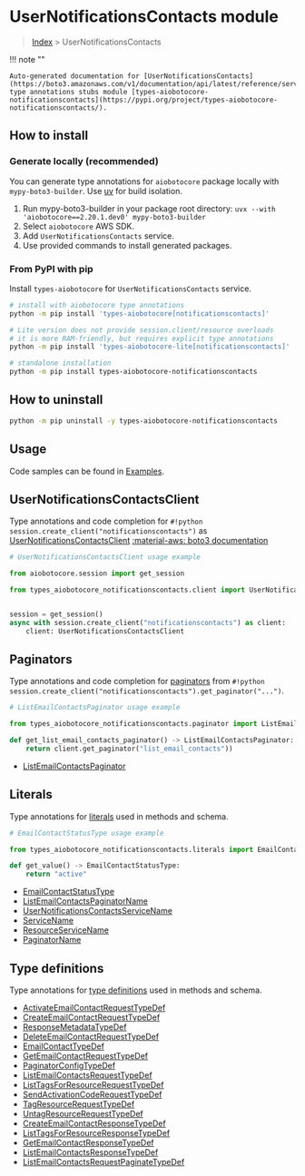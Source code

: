 # UserNotificationsContacts module

> [Index](../README.md) > UserNotificationsContacts


!!! note ""

    Auto-generated documentation for [UserNotificationsContacts](https://boto3.amazonaws.com/v1/documentation/api/latest/reference/services/notificationscontacts.html#usernotificationscontacts)
    type annotations stubs module [types-aiobotocore-notificationscontacts](https://pypi.org/project/types-aiobotocore-notificationscontacts/).

## How to install

### Generate locally (recommended)

You can generate type annotations for `aiobotocore` package locally with `mypy-boto3-builder`.
Use [uv](https://docs.astral.sh/uv/getting-started/installation/) for build isolation.

1. Run mypy-boto3-builder in your package root directory: `uvx --with 'aiobotocore==2.20.1.dev0' mypy-boto3-builder`
1. Select `aiobotocore` AWS SDK.
1. Add `UserNotificationsContacts` service.
1. Use provided commands to install generated packages.



### From PyPI with pip

Install `types-aiobotocore` for `UserNotificationsContacts` service.

```bash
# install with aiobotocore type annotations
python -m pip install 'types-aiobotocore[notificationscontacts]'

# Lite version does not provide session.client/resource overloads
# it is more RAM-friendly, but requires explicit type annotations
python -m pip install 'types-aiobotocore-lite[notificationscontacts]'

# standalone installation
python -m pip install types-aiobotocore-notificationscontacts
```



## How to uninstall

```bash
python -m pip uninstall -y types-aiobotocore-notificationscontacts
```

## Usage

Code samples can be found in [Examples](./usage.md).

## UserNotificationsContactsClient

Type annotations and code completion for  `#!python session.create_client("notificationscontacts")` as [UserNotificationsContactsClient](./client.md)
[:material-aws: boto3 documentation](https://boto3.amazonaws.com/v1/documentation/api/latest/reference/services/notificationscontacts.html#UserNotificationsContacts.Client)

```python
# UserNotificationsContactsClient usage example

from aiobotocore.session import get_session

from types_aiobotocore_notificationscontacts.client import UserNotificationsContactsClient


session = get_session()
async with session.create_client("notificationscontacts") as client:
    client: UserNotificationsContactsClient
```


## Paginators

Type annotations and code completion for
[paginators](./paginators.md)
from `#!python session.create_client("notificationscontacts").get_paginator("...")`.

```python
# ListEmailContactsPaginator usage example

from types_aiobotocore_notificationscontacts.paginator import ListEmailContactsPaginator

def get_list_email_contacts_paginator() -> ListEmailContactsPaginator:
    return client.get_paginator("list_email_contacts"))
```

- [ListEmailContactsPaginator](./paginators.md#listemailcontactspaginator)








## Literals

Type annotations for [literals](./literals.md) used in methods and schema.

```python
# EmailContactStatusType usage example

from types_aiobotocore_notificationscontacts.literals import EmailContactStatusType

def get_value() -> EmailContactStatusType:
    return "active"
```

- [EmailContactStatusType](./literals.md#emailcontactstatustype)
- [ListEmailContactsPaginatorName](./literals.md#listemailcontactspaginatorname)
- [UserNotificationsContactsServiceName](./literals.md#usernotificationscontactsservicename)
- [ServiceName](./literals.md#servicename)
- [ResourceServiceName](./literals.md#resourceservicename)
- [PaginatorName](./literals.md#paginatorname)




## Type definitions

Type annotations for [type definitions](./type_defs.md) used in methods and schema.

- [ActivateEmailContactRequestTypeDef](./type_defs.md#activateemailcontactrequesttypedef)
- [CreateEmailContactRequestTypeDef](./type_defs.md#createemailcontactrequesttypedef)
- [ResponseMetadataTypeDef](./type_defs.md#responsemetadatatypedef)
- [DeleteEmailContactRequestTypeDef](./type_defs.md#deleteemailcontactrequesttypedef)
- [EmailContactTypeDef](./type_defs.md#emailcontacttypedef)
- [GetEmailContactRequestTypeDef](./type_defs.md#getemailcontactrequesttypedef)
- [PaginatorConfigTypeDef](./type_defs.md#paginatorconfigtypedef)
- [ListEmailContactsRequestTypeDef](./type_defs.md#listemailcontactsrequesttypedef)
- [ListTagsForResourceRequestTypeDef](./type_defs.md#listtagsforresourcerequesttypedef)
- [SendActivationCodeRequestTypeDef](./type_defs.md#sendactivationcoderequesttypedef)
- [TagResourceRequestTypeDef](./type_defs.md#tagresourcerequesttypedef)
- [UntagResourceRequestTypeDef](./type_defs.md#untagresourcerequesttypedef)
- [CreateEmailContactResponseTypeDef](./type_defs.md#createemailcontactresponsetypedef)
- [ListTagsForResourceResponseTypeDef](./type_defs.md#listtagsforresourceresponsetypedef)
- [GetEmailContactResponseTypeDef](./type_defs.md#getemailcontactresponsetypedef)
- [ListEmailContactsResponseTypeDef](./type_defs.md#listemailcontactsresponsetypedef)
- [ListEmailContactsRequestPaginateTypeDef](./type_defs.md#listemailcontactsrequestpaginatetypedef)

